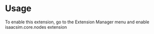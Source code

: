 # Usage

To enable this extension, go to the Extension Manager menu and enable isaacsim.core.nodes extension
